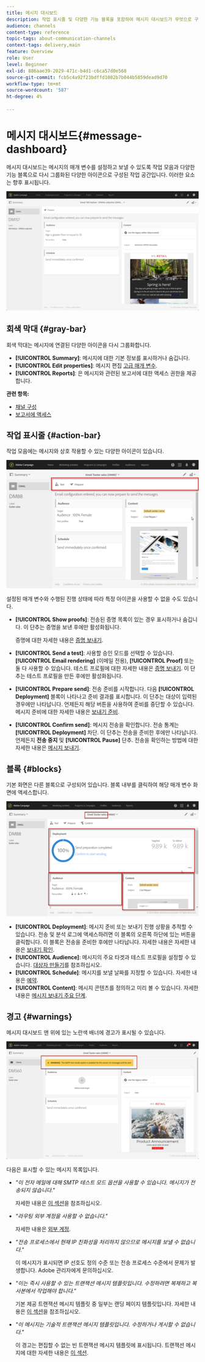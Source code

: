 ```yaml
---
title: 메시지 대시보드
description: 작업 표시줄 및 다양한 기능 블록을 포함하여 메시지 대시보드가 무엇으로 구성되어 있는지 알아봅니다.
audience: channels
content-type: reference
topic-tags: about-communication-channels
context-tags: delivery,main
feature: Overview
role: User
level: Beginner
exl-id: 886aae39-2029-471c-b4d1-c6ca57d0e568
source-git-commit: fcb5c4a92f23bdffd1082b7b044b5859dead9d70
workflow-type: tm+mt
source-wordcount: '587'
ht-degree: 4%

---
```


# 메시지 대시보드{#message-dashboard}

메시지 대시보드는 메시지의 매개 변수를 설정하고 보낼 수 있도록 작업 모음과 다양한 기능 블록으로 다시 그룹화된 다양한 아이콘으로 구성된 작업 공간입니다. 이러한 요소는 향후 표시됩니다.

![](assets/delivery_dashboard_2.png)

## 회색 막대 {#gray-bar}

회색 막대는 메시지에 연결된 다양한 아이콘을 다시 그룹화합니다.

* **[!UICONTROL Summary]**: 메시지에 대한 기본 정보를 표시하거나 숨깁니다.
* **[!UICONTROL Edit properties]**: 메시지 편집 [고급 매개 변수](../../administration/using/configuring-email-channel.md#list-of-email-properties).
* **[!UICONTROL Reports]**: 은 메시지와 관련된 보고서에 대한 액세스 권한을 제공합니다.

**관련 항목:**

* [채널 구성](../../administration/using/about-channel-configuration.md)
* [보고서에 액세스](../../reporting/using/about-dynamic-reports.md)

## 작업 표시줄 {#action-bar}

작업 모음에는 메시지와 상호 작용할 수 있는 다양한 아이콘이 있습니다.

![](assets/delivery_dashboard_4.png)

설정된 매개 변수와 수행된 진행 상태에 따라 특정 아이콘을 사용할 수 없을 수도 있습니다.

* **[!UICONTROL Show proofs]**: 전송된 증명 목록이 있는 경우 표시하거나 숨깁니다. 이 단추는 증명을 보낸 후에만 활성화됩니다.

   증명에 대한 자세한 내용은 [증명 보내기](../../sending/using/sending-proofs.md).

* **[!UICONTROL Send a test]**: 사용할 승인 모드를 선택할 수 있습니다. **[!UICONTROL Email rendering]** (이메일 전용), **[!UICONTROL Proof]** 또는 둘 다 사용할 수 있습니다. 테스트 프로필에 대한 자세한 내용은 [증명 보내기](../../sending/using/sending-proofs.md). 이 단추는 테스트 프로필을 만든 후에만 활성화됩니다.

* **[!UICONTROL Prepare send]**: 전송 준비를 시작합니다. 다음 **[!UICONTROL Deployment]** 블록이 나타나고 준비 결과를 표시합니다. 이 단추는 대상이 입력된 경우에만 나타납니다. 언제든지 해당 버튼을 사용하여 준비를 중단할 수 있습니다. 메시지 준비에 대한 자세한 내용은 [보내기 준비](../../sending/using/preparing-the-send.md).

* **[!UICONTROL Confirm send]**: 메시지 전송을 확인합니다. 전송 통계는 **[!UICONTROL Deployment]** 차단. 이 단추는 전송을 준비한 후에만 나타납니다. 언제든지 **전송 중지** 및 **[!UICONTROL Pause]** 단추. 전송을 확인하는 방법에 대한 자세한 내용은 [메시지 보내기](../../sending/using/confirming-the-send.md).

## 블록 {#blocks}

기본 화면은 다른 블록으로 구성되어 있습니다. 블록 내부를 클릭하여 해당 매개 변수 화면에 액세스합니다.

![](assets/delivery_dashboard_3.png)

* **[!UICONTROL Deployment]**: 메시지 준비 또는 보내기 진행 상황을 추적할 수 있습니다. 전송 및 분석 로그에 액세스하려면 이 블록의 오른쪽 하단에 있는 버튼을 클릭합니다. 이 블록은 전송을 준비한 후에만 나타납니다. 자세한 내용은 자세한 내용은 [보내기 확인](../../sending/using/confirming-the-send.md).
* **[!UICONTROL Audience]**: 메시지의 주요 타겟과 테스트 프로필을 설정할 수 있습니다. [대상자 만들기](../../audiences/using/creating-audiences.md)를 참조하십시오.
* **[!UICONTROL Schedule]**: 메시지를 보낼 날짜를 지정할 수 있습니다. 자세한 내용은 [예약](../../sending/using/about-scheduling-messages.md).
* **[!UICONTROL Content]**: 메시지 콘텐츠를 정의하고 미리 볼 수 있습니다. 자세한 내용은 [메시지 보내기 주요 단계](../../channels/using/key-steps-to-send-a-message.md).

## 경고 {#warnings}

메시지 대시보드 맨 위에 있는 노란색 배너에 경고가 표시될 수 있습니다.

![](assets/delivery_dashboard_warnings.png)

다음은 표시할 수 있는 메시지 목록입니다.

* *&quot;이 전자 메일에 대해 SMTP 테스트 모드 옵션을 사용할 수 있습니다. 메시지가 전송되지 않습니다.&quot;*

   자세한 내용은 [이 섹션](../../administration/using/configuring-email-channel.md#smtp-test-mode)을 참조하십시오.

* *&quot;라우팅 외부 계정을 사용할 수 없습니다.&quot;*

   자세한 내용은 [외부 계정](../../administration/using/external-accounts.md).

* *&quot;전송 프로세스에서 현재 IP 친화성을 처리하지 않으므로 메시지를 보낼 수 없습니다.&quot;*

   이 메시지가 표시되면 IP 선호도 정의 수준 또는 전송 프로세스 수준에서 문제가 발생합니다. Adobe 관리자에게 문의하십시오.

* *&quot;이는 즉시 사용할 수 있는 트랜잭션 메시지 템플릿입니다. 수정하려면 복제하고 복사본에서 작업해야 합니다.&quot;*

   기본 제공 트랜잭션 메시지 템플릿 중 일부는 랜딩 페이지 템플릿입니다. 자세한 내용은 [이 섹션](../../channels/using/landing-page-templates.md)을 참조하십시오.

* *&quot;이 메시지는 기술적 트랜잭션 메시지 템플릿입니다. 수정하거나 게시할 수 없습니다.&quot;*

   이 경고는 편집할 수 없는 빈 트랜잭션 메시지 템플릿에 표시됩니다. 트랜잭션 메시지에 대한 자세한 내용은 [이 섹션](../../channels/using/getting-started-with-transactional-msg.md).
